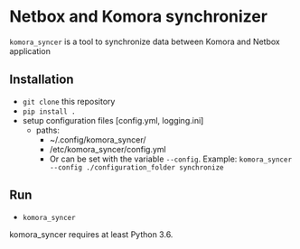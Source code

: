 Netbox and Komora synchronizer
===

`komora_syncer` is a tool to synchronize data between Komora and Netbox application 

Installation
------------
- `git clone` this repository
- `pip install .`
- setup configuration files [config.yml, logging.ini]
   - paths: 
      - ~/.config/komora_syncer/
      - /etc/komora_syncer/config.yml
      - Or can be set with the variable `--config`. Example: `komora_syncer --config ./configuration_folder synchronize`


Run
---

- `komora_syncer`

komora_syncer requires at least Python 3.6.
